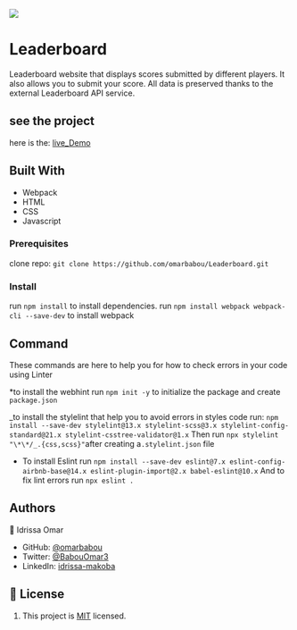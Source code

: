 ![](https://img.shields.io/badge/Microverse-blueviolet)

# Leaderboard

Leaderboard website that displays scores submitted by different players. It also allows you to submit your score. All data is preserved thanks to the external Leaderboard API service.

## see the project

here is the: [live_Demo]()

## Built With

- Webpack
- HTML
- CSS
- Javascript

### Prerequisites

clone repo: `git clone https://github.com/omarbabou/Leaderboard.git`

### Install

run `npm install` to install dependencies.
run `npm install webpack webpack-cli --save-dev` to install webpack

## Command

These commands are here to help you for how to check errors in your code using Linter

\*to install the webhint run `npm init -y` to initialize the package and create `package.json`

_to install the stylelint that help you to avoid errors in styles code run:
`npm install --save-dev stylelint@13.x stylelint-scss@3.x stylelint-config-standard@21.x stylelint-csstree-validator@1.x`
Then run `npx stylelint "\*\*/_.{css,scss}"`after creating a`.stylelint.json` file

- To install Eslint run `npm install --save-dev eslint@7.x eslint-config-airbnb-base@14.x eslint-plugin-import@2.x babel-eslint@10.x`
  And to fix lint errors run `npx eslint .`

## Authors

👤 Idrissa Omar

- GitHub: [@omarbabou](https://github.com/omarbabou)
- Twitter: [@BabouOmar3](https://twitter.com/BabouOmar3/photo)
- LinkedIn: [idrissa-makoba](https://www.linkedin.com/in/idrissa-makoba-b5b906205/)

## 📝 License

1. This project is [MIT](./MIT.md) licensed.
